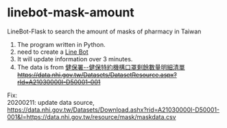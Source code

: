 # linebot-mask-amount
LineBot-Flask to search the amount of masks of pharmacy in Taiwan

1. The program written in Python. 
2. need to create a [Line Bot](https://developers.line.biz/)
3. It will update information over 3 minutes.
4. The data is from [健保署--健保特約機構口罩剩餘數量明細清單](https://data.nhi.gov.tw/Datasets/Download.ashx?rid=A21030000I-D50001-001&l=https://data.nhi.gov.tw/resource/mask/maskdata.csv)
~~https://data.nhi.gov.tw/Datasets/DatasetResource.aspx?rId=A21030000I-D50001-001~~


Fix:  
20200211:
update data source, https://data.nhi.gov.tw/Datasets/Download.ashx?rid=A21030000I-D50001-001&l=https://data.nhi.gov.tw/resource/mask/maskdata.csv
